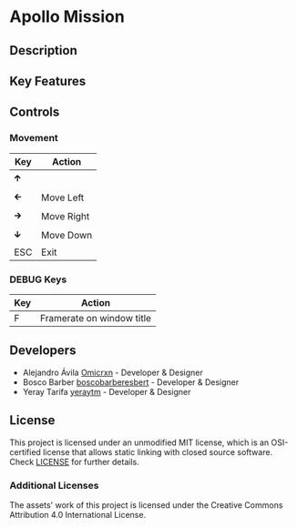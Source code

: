 # Apollo Mission

## Description



## Key Features



## Controls

### Movement

|Key|Action|
|---|------|
|🡱||
|🡰|Move Left|
|🡲|Move Right|
|🡳|Move Down|
|ESC|Exit|

### DEBUG Keys

|Key|Action|
|---|------|
|F|Framerate on window title|

## Developers

 - Alejandro Ávila [Omicrxn](https://github.com/Omicrxn) - Developer & Designer
 - Bosco Barber [boscobarberesbert](https://github.com/boscobarberesbert) - Developer & Designer
 - Yeray Tarifa [yeraytm](https://github.com/yeraytm) - Developer & Designer

## License

This project is licensed under an unmodified MIT license, which is an OSI-certified license that allows static linking with closed source software. Check [LICENSE](LICENSE) for further details.

### Additional Licenses
The assets' work of this project is licensed under the Creative Commons Attribution 4.0 International License.
